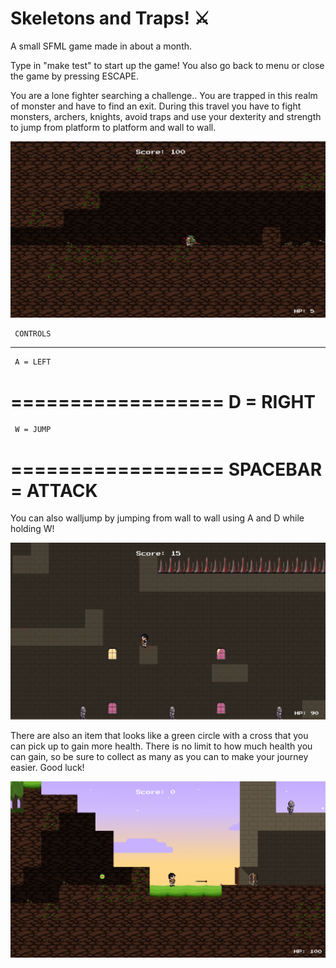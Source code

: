 #  Skeletons and Traps! :crossed_swords:

A small SFML game made in about a month.

Type in "make test" to start up the game!
You also go back to menu or close the game by pressing ESCAPE.

You are a lone fighter searching a challenge.. You are trapped in this realm of monster and have to find an exit.
During this travel you have to fight monsters, archers, knights, avoid traps and use your dexterity and strength to jump from platform to platform and wall to wall.

![GamePlay1](assets/Screenshots/screenshot2.png)

     CONTROLS
-----------------
     A = LEFT
==================
     D = RIGHT
==================
     W = JUMP
==================
SPACEBAR = ATTACK
==================

You can also walljump by jumping from wall to wall using A and D while holding W!

![GamePlay2](assets/Screenshots/screenshot5.png)

There are also an item that looks like a green circle with a cross that you can pick up to gain more health.
There is no limit to how much health you can gain, so be sure to collect as many as you can to make your
journey easier. Good luck!

![GamePlay3](assets/Screenshots/screenshot4.png)
